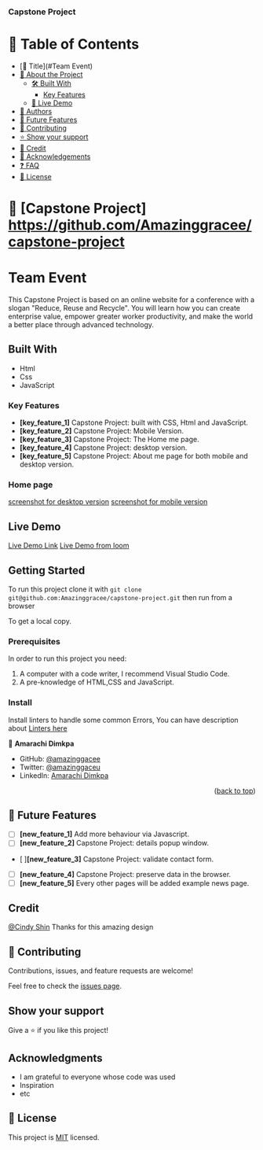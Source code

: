
<h3 id = "readme-top"><b>Capstone Project </b></h3>
<!-- TABLE OF CONTENTS -->

# 📗 Table of Contents
- [📖 Title](#Team Event)
- [📖 About the Project](#about-project)
  - [🛠 Built With](#built-with)
    - [Key Features](#key-features)
  - [🚀 Live Demo](#live-demo)
- [👥 Authors](#authors)
- [🔭 Future Features](#future-features)
- [🤝 Contributing](#contributing)
- [⭐️ Show your support](#support)
- [🙏 Credit](#Credit)
- [🙏 Acknowledgements](#acknowledgements)
- [❓ FAQ](#faq)
- [📝 License](#license)


<!-- PROJECT DESCRIPTION -->

# 📖 [Capstone Project] <a name="about-project">https://github.com/Amazinggracee/capstone-project</a>



# Team Event
This Capstone Project is based on an online website for a conference with a slogan "Reduce, Reuse and Recycle". 
 You will learn how you can create enterprise value, empower greater worker productivity, and make the world a better place through advanced technology. 

## Built With

- Html
- Css
- JavaScript

### Key Features <a name="key-features">
- **[key_feature_1]** Capstone Project: built with CSS, Html and JavaScript.
- **[key_feature_2]** Capstone Project: Mobile Version.
- **[key_feature_3]** Capstone Project: The Home me page.
- **[key_feature_4]** Capstone Project: desktop version.
- **[key_feature_5]** Capstone Project: About me page for both mobile and desktop version.


### Home page

[screenshot for desktop version](./img/desktop-screen-shot.png) 
[screenshot for mobile version](./img/mobile-screen-shot.png)

## Live Demo

[Live Demo Link](https://amazinggracee.github.io/capstone-project/)
[Live Demo from loom ](https://www.loom.com/share/9358a578b3dc4f9a94f34ab314d4932a)
## Getting Started

To run this project clone it with `git clone git@github.com:Amazinggracee/capstone-project.git`
then run from a browser

To get a local copy.

### Prerequisites
In order to run this project you need:

1. A computer with a code writer, I recommend Visual Studio Code.
2. A pre-knowledge of HTML,CSS and JavaScript.

### Install

Install linters to handle some common Errors, You can have description about [Linters here](https://github.com/microverseinc/linters-config)

👤 **Amarachi Dimkpa**

- GitHub: [@amazinggacee](https://github.com/Amazinggracee)
- Twitter: [@amazinggaceu](https://twitter.com/amazinggraceu)
- LinkedIn: [Amarachi Dimkpa](https://linkedin.com/in/amarachi-dimkpa-070643183)

<p align="right">(<a href="#readme-top">back to top</a>)</p>

<!-- FUTURE FEATURES -->

## 🔭 Future Features <a name="future-features"></a>

- [ ] **[new_feature_1]** Add more behaviour via Javascript.
- [ ] **[new_feature_2]** Capstone Project: details popup window.
- [ ]**[new_feature_3]** Capstone Project: validate contact form.
- [ ] **[new_feature_4]** Capstone Project: preserve data in the browser.
- [ ] **[new_feature_5]** Every other pages will be added example news page.

## Credit

[@Cindy Shin](https://www.behance.net/adagio07) Thanks for this amazing design

## 🤝 Contributing

Contributions, issues, and feature requests are welcome!

Feel free to check the [issues page](https://github.com/Amazinggracee/capstone-project/issues).

## Show your support

Give a ⭐️ if you like this project!

## Acknowledgments

- I am grateful to everyone whose code was used
- Inspiration
- etc

## 📝 License

This project is [MIT](./MIT.md) licensed.
